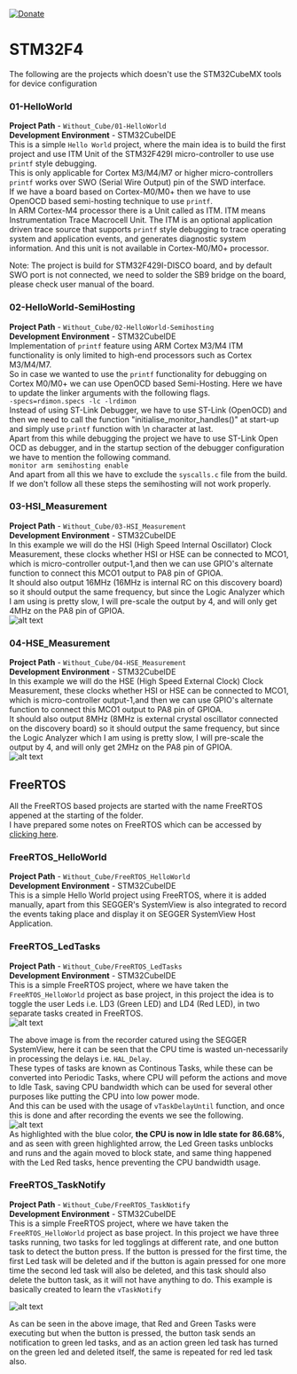[![Donate](https://img.shields.io/badge/Donate-PayPal-green.svg)](https://www.paypal.me/embeddedlab)

# STM32F4 
The following are the projects which doesn't use the STM32CubeMX tools for device configuration
### 01-HelloWorld
**Project Path** - `Without_Cube/01-HelloWorld`  
**Development Environment** - STM32CubeIDE  
This is a simple `Hello World` project, where the main idea is to build the first project and use ITM Unit of the STM32F429I micro-controller to use use `printf` style debugging.  
This is only applicable for Cortex M3/M4/M7 or higher micro-controllers `printf` works over SWO (Serial Wire Output) pin of the SWD interface.  
If we have a board based on Cortex-M0/M0+ then we have to use OpenOCD based semi-hosting technique to use `printf`.  
In ARM Cortex-M4 processor there is a Unit called as ITM. ITM means Instrumentation Trace Macrocell Unit. The ITM is an optional application driven trace source that supports `printf` style debugging to trace operating system and application events, and generates diagnostic system information. And this unit is not available in Cortex-M0/M0+ processor.  

Note: The project is build for STM32F429I-DISCO board, and by default SWO port is not connected, we need to solder the SB9 bridge on the board, please check user manual of the board.  

### 02-HelloWorld-SemiHosting
**Project Path** - `Without_Cube/02-HelloWorld-Semihosting`  
**Development Environment** - STM32CubeIDE  
Implementation of `printf` feature using ARM Cortex M3/M4 ITM functionality is only limited to high-end processors such as Cortex M3/M4/M7.  
So in case we wanted to use the `printf` functionality for debugging on Cortex M0/M0+ we can use OpenOCD based Semi-Hosting. Here we have to update the linker arguments with the following flags.  
```-specs=rdimon.specs -lc -lrdimon```  
Instead of using ST-Link Debugger, we have to use ST-Link (OpenOCD) and then we need to call the function "initialise_monitor_handles()" at start-up and simply use `printf` function with \n character at last.  
Apart from this while debugging the project we have to use ST-Link Open OCD as debugger, and in the startup section of the debugger configuration we have to mention the following command.  
```monitor arm semihosting enable```  
And apart from all this we have to exclude the `syscalls.c` file from the build. If we don't follow all these steps the semihosting will not work properly.  

### 03-HSI_Measurement
**Project Path** - `Without_Cube/03-HSI_Measurement`  
**Development Environment** - STM32CubeIDE  
In this example we will do the HSI (High Speed Internal Oscillator) Clock Measurement, these clocks whether HSI or HSE can be connected to MCO1, which is micro-controller output-1,and then we can use GPIO's alternate function to connect this MCO1 output to PA8 pin of GPIOA.  
It should also output 16MHz (16MHz is internal RC on this discovery board) so it should output the same frequency, but since the Logic Analyzer which I  am using is pretty slow, I will pre-scale the output by 4, and will only get 4MHz on the PA8 pin of GPIOA.  
![alt text](Without_Cube/03-HSI_Measurement/HSI_Measurement.png "HSI Measurement")  

### 04-HSE_Measurement
**Project Path** - `Without_Cube/04-HSE_Measurement`  
**Development Environment** - STM32CubeIDE  
In this example we will do the HSE (High Speed External Clock) Clock Measurement, these clocks whether HSI or HSE can be connected to MCO1, which is micro-controller output-1,and then we can use GPIO's alternate function to connect this MCO1 output to PA8 pin of GPIOA.  
It should also output 8MHz (8MHz is external crystal oscillator connected on the discovery board) so it should output the same frequency, but since the Logic Analyzer which I  am using is pretty slow, I will pre-scale the output by 4, and will only get 2MHz on the PA8 pin of GPIOA.  
![alt text](Without_Cube/04-HSE_Measurement/HSE_Measurement.png "HSE Measurement")  


## FreeRTOS
All the FreeRTOS based projects are started with the name FreeRTOS appened at the starting of the folder.  
I have prepared some notes on FreeRTOS which can be accessed by [clicking here](FreeRTOS_ReadMe.md).  

### FreeRTOS_HelloWorld
**Project Path** - `Without_Cube/FreeRTOS_HelloWorld`  
**Development Environment** - STM32CubeIDE  
This is a simple Hello World project using FreeRTOS, where it is added manually, apart from this SEGGER's SystemView is also integrated to record the events taking place and display it on SEGGER SystemView Host Application.  


### FreeRTOS_LedTasks
**Project Path** - `Without_Cube/FreeRTOS_LedTasks`  
**Development Environment** - STM32CubeIDE  
This is a simple FreeRTOS project, where we have taken the `FreeRTOS_HelloWorld` project as base project, in this project the idea is to toggle the user Leds i.e. LD3 (Green LED) and LD4 (Red LED), in two separate tasks created in FreeRTOS.  
![alt text](Documentation/FreeRTOS_LedTasks_with_HAL_Delay.PNG "LED Tasks Running with HAL Delay")  


The above image is from the recorder catured using the SEGGER SystemView, here it can be seen that the CPU time is wasted un-necessarily in processing the delays i.e. `HAL_Delay`.  
These types of tasks are known as Continous Tasks, while these can be converted into Periodic Tasks, where CPU will peform the actions and move to Idle Task, saving CPU bandwidth which can be used for several other purposes like putting the CPU into low power mode.  
And this can be used with the usage of `vTaskDelayUntil` function, and once this is done and after recording the events we see the following.  
![alt text](Documentation/FreeRTOS_LedTasks_with_vTaskDelayUntil.PNG "LED Tasks Running with HAL Delay")  
As highlighted with the blue color, **the CPU is now in Idle state for 86.68%**, and as seen with green highlighted arrow, the Led Green tasks unblocks and runs and the again moved to block state, and same thing happened with the Led Red tasks, hence preventing the CPU bandwidth usage.  


### FreeRTOS_TaskNotify
**Project Path** - `Without_Cube/FreeRTOS_TaskNotify`  
**Development Environment** - STM32CubeIDE  
This is a simple FreeRTOS project, where we have taken the `FreeRTOS_HelloWorld` project as base project. In this project we have three tasks running, two tasks for led togglings at different rate, and one button task to detect the button press. If the button is pressed for the first time, the first Led task will be deleted and if the button is again pressed for one more time the second led task will also be deleted, and this task should also delete the button task, as it will not have anything to do. This example is basically created to learn the `vTaskNotify`  

![alt text](Documentation/FreeRTOS_TaskNotify.PNG "FreeRTOS Task Notify and Deleting Tasks")  

As can be seen in the above image, that Red and Green Tasks were executing but when the button is pressed, the button task sends an notification to green led tasks, and as an action green led task has turned on the green led and deleted itself, the same is repeated for red led task also.  

